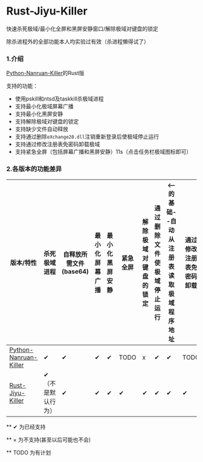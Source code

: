 # Rust-Jiyu-Killer

快速杀死极域/最小化全屏和黑屏安静窗口/解除极域对键盘的锁定

除杀进程外的全部功能本人均实验过有效（杀进程懒得试了）

### 1.介绍

[Python-Nanruan-Killer](https://github.com/zhouxuanyi-zxy/Python-Nanruan-Killer)的Rust版

支持的功能：

+ 使用pskill和ntsd及taskkill杀极域进程
+ 支持最小化极域屏幕广播
+ 支持最小化黑屏安静
+ 支持解除极域对键盘的锁定
+ 支持缺少文件自动释放
+ 支持通过删除`eXchange20.dll`注销重新登录后使极域停止运行
+ 支持通过修改注册表免密码卸载极域
+ 支持紧急全屏（包括屏幕广播和黑屏安静）11s（点击任务栏极域图标即可）

### 2.各版本的功能差异

| 版本/特性                                                    | 杀死极域进程      | 自释放所需文件(base64) | 最小化屏幕广播 | 最小化黑屏安静 | 紧急全屏 | 解除极域对键盘的锁定 | 通过删除文件使极域停止运行 | <--的基础--自动从注册表读取极域程序地址 | 通过修改注册表免密码卸载 |
| ------------------------------------------------------------ | ----------------- | ---------------------- | -------------- | -------------- | -------- | -------------------- | -------------------------- | --------------------------------------- | ------------------------ |
| [Python-Nanruan-Killer](https://github.com/zhouxuanyi-zxy/Python-Nanruan-Killer) | ✔                 | ✔                      | ✔              | ✔              | TODO     | x                    | ✔                          | ✔                                       | TODO                     |
| [Rust-Jiyu-Killer](https://github.com/zhouxuanyi-zxy/Rust-Jiyu-Killer) | ✔（不是默认行为） | ✔                      | ✔              | ✔              | ✔        | ✔                    | ✔                          | ✔                                       | ✔                        |

** ✔ 为已经支持

** × 为不支持(甚至以后可能也不会)

** TODO 为有计划
